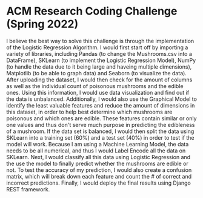 # ACM Research Coding Challenge (Spring 2022)

I believe the best way to solve this challenge is through the implementation of the Logistic Regression Algorithm. I would first start off by importing a variety of libraries, including Pandas (to change the Mushrooms.csv into a DataFrame), SKLearn (to implement the Logistic Regression Model), NumPy (to handle the data due to it being large and haveing multiple dimensions), Matplotlib (to be able to graph data) and Seaborn (to visualize the data). After uploading the dataset, I would then check for the amount of columns as well as the individual count of poisonous mushrooms and the edible ones. Using this information, I would use data visualization and find out if the data is unbalanced. Additionally, I would also use the Graphical Model to identify the least valuable features and reduce the amount of dimensions in this dataset, in order to help best determine which mushrooms are poisonous and which ones are edible. These features contain similar or only one values and thus don't serve much purpose in predicting the edibleness of a mushroom. If the data set is balanced, I would then split the data using SKLearn into a training set (60%) and a test set (40%) in order to test if the model will work. Because I am using a Machine Learning Model, the data needs to be all numerical, and thus I would Label Encode all the data on SKLearn. Next, I would classify all this data using Logistic Regression and the use the model to finally predict whether the mushrooms are edible or not. To test the accuracy of my prediction, I would also create a confusion matrix, which will break down each feature and count the # of correct and incorrect predictions. Finally, I would deploy the final results using Django REST framework.
